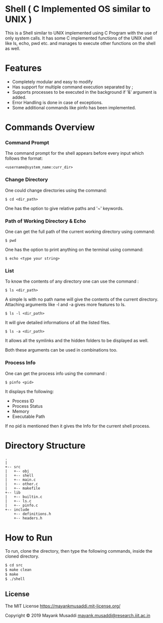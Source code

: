 # Shell ( C Implemented OS similar to UNIX )

This is a Shell similar to UNIX implemented using C Program with the use of only system calls.
It has some C implemented functions of the UNIX shell like ls, echo, pwd etc. and manages to execute other functions on the shell as well.

# Features
  - Completely modular and easy to modify
  - Has support for multiple command execution separated by ;
  - Supports processes to be executed in the background if '&' argument is added.
  - Error Handling is done in case of exceptions.
  - Some additional commands like pinfo has been implemented.

# Commands Overview

### Command Prompt
The command prompt for the shell appears before every input which follows the format:
```
<username@system_name:curr_dir>
```

### Change Directory
One could change directories using the command:
```
$ cd <dir_path>
```
One has the option to give relative paths and '~' keywords.

### Path of Working Directory & Echo
One can get the full path of the current working directory using command:
```
$ pwd
```

One has the option to print anything on the terminal using command:
```
$ echo <type your string>
```

### List
To know the contents of any directory one can use the command :
```
$ ls <dir_path>
```
A simple ls with no path name will give the contents of the current directory.
Attaching arguments like -l and -a gives more features to ls.

```
$ ls -l <dir_path>
```
It will give detailed informations of all the listed files.

```
$ ls -a <dir_path>
```
It allows all the symlinks and the hidden folders to be displayed as well.

Both these arguments can be used in combinations too.

### Process Info
One can get the process info using the command :
```
$ pinfo <pid>
```
It displays the following:
  - Process ID
  - Process Status
  - Memory
  - Executable Path

If no pid is mentioned then it gives the Info for the current shell process.

# Directory Structure

```
.
|
+-- src
|   +-- obj
|   +-- shell
|   +-- main.c
|   +-- other.c
|   +-- makefile
+-- lib
|   +-- builtin.c
|   +-- ls.c
|   +-- pinfo.c
+-- include
    +-- definitions.h
    +-- headers.h
```

# How to Run

To run, clone the directory, then type the following commands, inside the cloned directory.

```sh
$ cd src
$ make clean
$ make
$ ./shell
```

License
-------
The MIT License https://mayankmusaddi.mit-license.org/

Copyright &copy; 2019 Mayank Musaddi <mayank.musaddi@research.iiit.ac.in>
